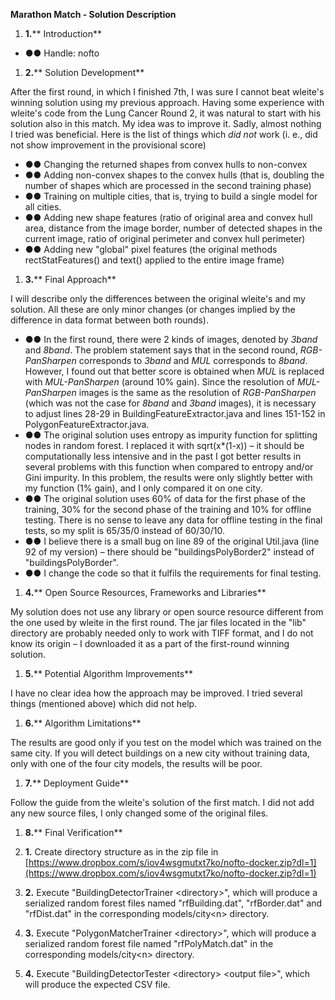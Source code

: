 **Marathon Match - Solution Description**

1. **1.**** Introduction**

- **●●** Handle: nofto

1. **2.**** Solution Development**

After the first round, in which I finished 7th, I was sure I cannot beat wleite&#39;s winning solution using my previous approach. Having some experience with wleite&#39;s code from the Lung Cancer Round 2, it was natural to start with his solution also in this match. My idea was to improve it. Sadly, almost nothing I tried was beneficial. Here is the list of things which _did not_ work (i. e., did not show improvement in the provisional score)

- **●●** Changing the returned shapes from convex hulls to non-convex
- **●●** Adding non-convex shapes to the convex hulls (that is, doubling the number of shapes which are processed in the second training phase)
- **●●** Training on multiple cities, that is, trying to build a single model for all cities.
- **●●** Adding new shape features (ratio of original area and convex hull area, distance from the image border, number of detected shapes in the current image, ratio of original perimeter and convex hull perimeter)
- **●●** Adding new &quot;global&quot; pixel features (the original methods rectStatFeatures() and text() applied to the entire image frame)

1. **3.**** Final Approach**

I will describe only the differences between the original wleite&#39;s and my solution. All these are only minor changes (or changes implied by the difference in data format between both rounds).

- **●●** In the first round, there were 2 kinds of images, denoted by _3band_ and _8band_. The problem statement says that in the second round, _RGB-PanSharpen_ corresponds to _3band_ and _MUL_ corresponds to _8band_. However, I found out that better score is obtained when _MUL_ is replaced with _MUL-PanSharpen_ (around 10% gain). Since the resolution of _MUL-PanSharpen_ images is the same as the resolution of _RGB-PanSharpen_ (which was not the case for _8band_ and _3band_ images), it is necessary to adjust lines 28-29 in BuildingFeatureExtractor.java and lines 151-152 in PolygonFeatureExtractor.java.
- **●●** The original solution uses entropy as impurity function for splitting nodes in random forest. I replaced it with sqrt(x\*(1-x)) – it should be computationally less intensive and in the past I got better results in several problems with this function when compared to entropy and/or Gini impurity. In this problem, the results were only slightly better with my function (1% gain), and I only compared it on one city.
- **●●** The original solution uses 60% of data for the first phase of the training, 30% for the second phase of the training and 10% for offline testing. There is no sense to leave any data for offline testing in the final tests, so my split is 65/35/0 instead of 60/30/10.
- **●●** I believe there is a small bug on line 89 of the original Util.java (line 92 of my version) – there should be &quot;buildingsPolyBorder2&quot; instead of &quot;buildingsPolyBorder&quot;.
- **●●** I change the code so that it fulfils the requirements for final testing.

1. **4.**** Open Source Resources, Frameworks and Libraries**

My solution does not use any library or open source resource different from the one used by wleite in the first round. The jar files located in the &quot;lib&quot; directory are probably needed only to work with TIFF format, and I do not know its origin – I downloaded it as a part of the first-round winning solution.

1. **5.**** Potential Algorithm Improvements**

I have no clear idea how the approach may be improved. I tried several things (mentioned above) which did not help.

1. **6.**** Algorithm Limitations**

The results are good only if you test on the model which was trained on the same city. If you will detect buildings on a new city without training data, only with one of the four city models, the results will be poor.

1. **7.**** Deployment Guide**

Follow the guide from the wleite&#39;s solution of the first match. I did not add any new source files, I only changed some of the original files.

1. **8.**** Final Verification**

1. **1.** Create directory structure as in the zip file in [https://www.dropbox.com/s/iov4wsgmutxt7ko/nofto-docker.zip?dl=1](https://www.dropbox.com/s/iov4wsgmutxt7ko/nofto-docker.zip?dl=1)
2. **2.** Execute &quot;BuildingDetectorTrainer &lt;directory&gt;&quot;, which will produce a serialized random forest files named &quot;rfBuilding.dat&quot;, &quot;rfBorder.dat&quot; and &quot;rfDist.dat&quot; in the corresponding models/city&lt;n&gt; directory.
3. **3.** Execute &quot;PolygonMatcherTrainer &lt;directory&gt;&quot;, which will produce a serialized random forest file named &quot;rfPolyMatch.dat&quot; in the corresponding models/city&lt;n&gt; directory.
4. **4.** Execute &quot;BuildingDetectorTester &lt;directory&gt; &lt;output file&gt;&quot;, which will produce the expected CSV file.